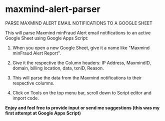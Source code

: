 # maxmind-alert-parser
PARSE MAXMIND ALERT EMAIL NOTIFICATIONS TO A GOOGLE SHEET

This will parse Maxmind minFraud Alert email notifications to an active Google Sheet using Google Apps Script:

1. When you open a new Google Sheet, give it a name like "Maxmind minFraud Alert Report".

2. Give it the respective the Column headers: IP Address, MaxmindID, domain, billing location, data, txnID, Reason.

3. This will parse the data from the Maxmind notifications to their respective columns.

4. Click on Tools on the top menu bar, scroll down to Script editor and import code.

**Enjoy and feel free to provide input or send me suggestions (this was my first attempt at Google Apps Script)**
